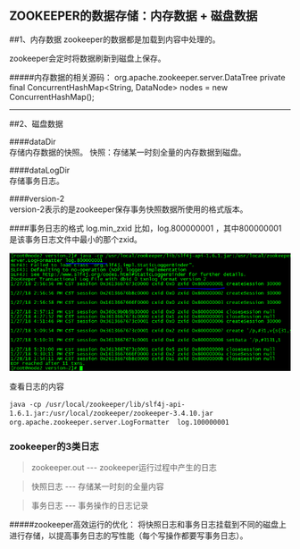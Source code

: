 ## ZOOKEEPER的数据存储：内存数据 + 磁盘数据

##1、内存数据
zookeeper的数据都是加载到内容中处理的。

zookeeper会定时将数据刷新到磁盘上保存。

#####内存数据的相关源码：
	org.apache.zookeeper.server.DataTree
	private final ConcurrentHashMap<String, DataNode> nodes = new ConcurrentHashMap();

---

##2、磁盘数据

####dataDir 		
存储内存数据的快照。
快照：存储某一时刻全量的内存数据到磁盘。

####dataLogDir 	
存储事务日志。

####version-2	
version-2表示的是zookeeper保存事务快照数据所使用的格式版本。

####事务日志的格式
log.min_zxid
比如，log.800000001 ，其中800000001 是该事务日志文件中最小的那个zxid。

![](img/zk-log.png)

查看日志的内容

	java -cp /usr/local/zookeeper/lib/slf4j-api-1.6.1.jar:/usr/local/zookeeper/zookeeper-3.4.10.jar org.apache.zookeeper.server.LogFormatter  log.100000001 

### zookeeper的3类日志
>zookeeper.out ---
zookeeper运行过程中产生的日志

>快照日志 --- 
存储某一时刻的全量内容

>事务日志 ---
事务操作的日志记录

#####zookeeper高效运行的优化：
将快照日志和事务日志挂载到不同的磁盘上进行存储，以提高事务日志的写性能（每个写操作都要写事务日志）。